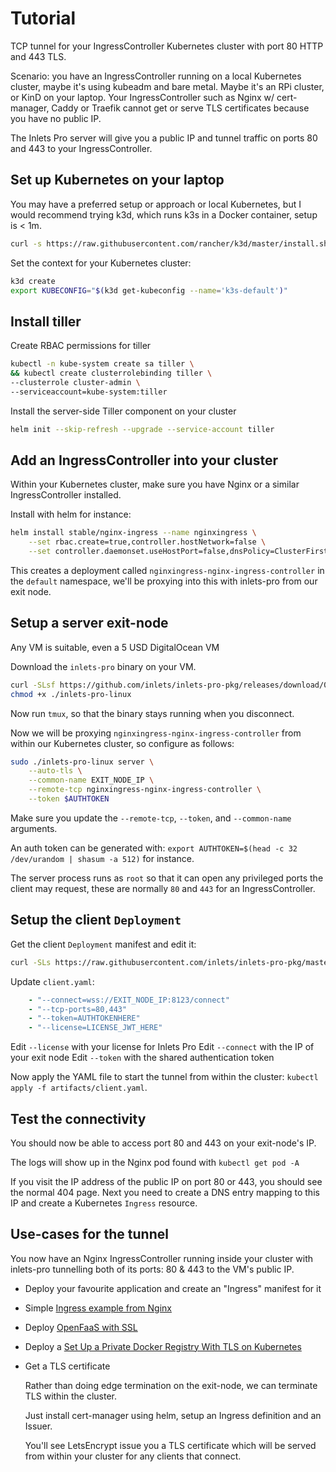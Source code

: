 # Tutorial

TCP tunnel for your IngressController Kubernetes cluster with port 80 HTTP and 443 TLS.

Scenario: you have an IngressController running on a local Kubernetes cluster, maybe it's using kubeadm and bare metal. Maybe it's an RPi cluster, or KinD on your laptop. Your IngressController such as Nginx w/ cert-manager, Caddy or Traefik cannot get or serve TLS certificates because you have no public IP.

The Inlets Pro server will give you a public IP and tunnel traffic on ports 80 and 443 to your IngressController.

## Set up Kubernetes on your laptop

You may have a preferred setup or approach or local Kubernetes, but I would recommend trying k3d, which runs k3s in a Docker container, setup is < 1m.

```sh
curl -s https://raw.githubusercontent.com/rancher/k3d/master/install.sh | bash
```

Set the context for your Kubernetes cluster:

```sh
k3d create
export KUBECONFIG="$(k3d get-kubeconfig --name='k3s-default')"
```

## Install tiller

Create RBAC permissions for tiller

```sh
kubectl -n kube-system create sa tiller \
&& kubectl create clusterrolebinding tiller \
--clusterrole cluster-admin \
--serviceaccount=kube-system:tiller
```

Install the server-side Tiller component on your cluster

```sh
helm init --skip-refresh --upgrade --service-account tiller
```

## Add an IngressController into your cluster

Within your Kubernetes cluster, make sure you have Nginx or a similar IngressController installed.

Install with helm for instance:

```sh
helm install stable/nginx-ingress --name nginxingress \
    --set rbac.create=true,controller.hostNetwork=false \
    --set controller.daemonset.useHostPort=false,dnsPolicy=ClusterFirstWithHostNet,controller.kind=DaemonSet
```

This creates a deployment called `nginxingress-nginx-ingress-controller` in the `default` namespace, we'll be proxying into this with inlets-pro from our exit node.

## Setup a server exit-node

Any VM is suitable, even a 5 USD DigitalOcean VM

Download the `inlets-pro` binary on your VM.

```sh
curl -SLsf https://github.com/inlets/inlets-pro-pkg/releases/download/0.4.3/inlets-pro-linux > inlets-pro-linux
chmod +x ./inlets-pro-linux
```

Now run `tmux`, so that the binary stays running when you disconnect.

Now we will be proxying `nginxingress-nginx-ingress-controller` from within our Kubernetes cluster, so configure as follows:

```sh
sudo ./inlets-pro-linux server \
    --auto-tls \
    --common-name EXIT_NODE_IP \
    --remote-tcp nginxingress-nginx-ingress-controller \
    --token $AUTHTOKEN
```

Make sure you update the `--remote-tcp`, `--token`, and `--common-name` arguments.

An auth token can be generated with: `export AUTHTOKEN=$(head -c 32 /dev/urandom | shasum -a 512)` for instance.

The server process runs as `root` so that it can open any privileged ports the client may request, these are normally `80` and `443` for an IngressController.

## Setup the client `Deployment`

Get the client `Deployment` manifest and edit it:

```sh
curl -SLs https://raw.githubusercontent.com/inlets/inlets-pro-pkg/master/artifacts/client.yaml > client.yaml
```

Update `client.yaml`:

```yaml
    - "--connect=wss://EXIT_NODE_IP:8123/connect"
    - "--tcp-ports=80,443"
    - "--token=AUTHTOKENHERE"
    - "--license=LICENSE_JWT_HERE"
```

Edit `--license` with your license for Inlets Pro
Edit `--connect` with the IP of your exit node
Edit `--token` with the shared authentication token

Now apply the YAML file to start the tunnel from within the cluster: `kubectl apply -f artifacts/client.yaml`.

## Test the connectivity

You should now be able to access port 80 and 443 on your exit-node's IP.

The logs will show up in the Nginx pod found with `kubectl get pod -A`

If you visit the IP address of the public IP on port 80 or 443, you should see the normal 404 page. Next you need to create a DNS entry mapping to this IP and create a Kubernetes `Ingress` resource.

## Use-cases for the tunnel

You now have an Nginx IngressController running inside your cluster with inlets-pro tunnelling both of its ports: 80 & 443 to the VM's public IP.

* Deploy your favourite application and create an "Ingress" manifest for it

* Simple [Ingress example from Nginx](https://github.com/nginxinc/kubernetes-ingress/tree/master/examples/complete-example)

* Deploy [OpenFaaS with SSL](https://docs.openfaas.com/reference/ssl/kubernetes-with-cert-manager/)

* Deploy a [Set Up a Private Docker Registry With TLS on Kubernetes](https://www.civo.com/learn/set-up-a-private-docker-registry-with-tls-on-kubernetes)

* Get a TLS certificate

    Rather than doing edge termination on the exit-node, we can terminate TLS within the cluster.

    Just install cert-manager using helm, setup an Ingress definition and an Issuer.

    You'll see LetsEncrypt issue you a TLS certificate which will be served from within your cluster for any clients that connect.
